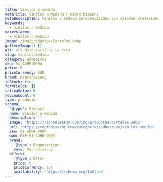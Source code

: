 ```yaml
---
title: Vinilos a medida
metaTitle: Vinilos a medida | Repro Disseny
metaDescription: Vinilos a medida personalizadas con calidad profesional en Cataluña.
keywords:
  - vinilos a medida
searchTerms:
  - vinilos a medida
image: /img/productos/Carteles.webp
galleryImages: []
alt: alt descripció de la foto
slug: vinilos-medida
category: adhesivos
sku: 01-ADHE-0004
price: 0
priceCurrency: EUR
brand: Reprodisseny
inStock: true
formFields: []
ratingValue: 0
reviewCount: 0
type: producto
schema:
  '@type': Product
  name: Vinilos a medida
  description: ''
  image: 'https://reprodisseny.com/img/productos/Carteles.webp'
  url: 'https://reprodisseny.com/categorias/adhesivos/vinilos-medida'
  sku: 01-ADHE-0004
  mpn: REF-01-ADHE-0004
  brand:
    '@type': Organization
    name: Reprodisseny
  offers:
    '@type': Offer
    price: 0
    priceCurrency: EUR
    availability: 'https://schema.org/InStock'
---
```



